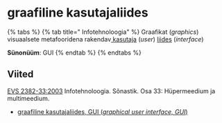 # graafiline kasutajaliides

{% tabs %}
{% tab title=" Infotehnoloogia" %}
Graafikat (_graphics_) visuaalsete metafooridena rakendav[ kasutaja](kasutaja-user.md) (_user_)  [liides](liides-interface.md) (_interface_)

**Sünonüüm**: GUI
{% endtab %}
{% endtabs %}

## Viited

[EVS 2382-33:2003](http://www.evs.ee/tooted/evs-2382-33-2003) Infotehnoloogia. Sõnastik. Osa 33: Hüpermeedium ja multimeedium.

* &#x20;[graafiline kasutajaliides, GUI (_graphical user interface, GUI_)](https://www.eki.ee/dict/its/index.cgi?Q=D991CD74-6C03-1014-88DC-FC5F0DBED45A\&F=GUID\&C01=1\&C02=0\&C10=1)

